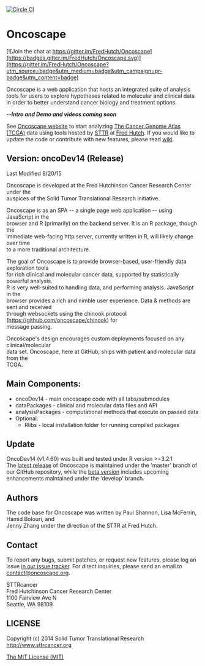 [![Circle CI](https://circleci.com/gh/FredHutch/Oncoscape/tree/develop.svg?style=shield&circle-token=:circle-token)](https://circleci.com/gh/FredHutch/Oncoscape/tree/develop)

# Oncoscape

[![Join the chat at https://gitter.im/FredHutch/Oncoscape](https://badges.gitter.im/FredHutch/Oncoscape.svg)](https://gitter.im/FredHutch/Oncoscape?utm_source=badge&utm_medium=badge&utm_campaign=pr-badge&utm_content=badge)

Oncoscape is a web application that hosts an integrated suite of analysis tools for users to explore hypotheses related to molecular and clinical data in order to better understand cancer biology and treatment options.

--**_Intro and Demo and videos coming soon_**

See [Oncoscape website](http://oncoscape.sttrcancer.org) to start analyzing [The Cancer Genome Atlas (TCGA)](http://cancergenome.nih.gov/abouttcga) data using tools hosted by [STTR](http://sttrcancer.org) at [Fred Hutch](http://www.fredhutch.org). If you would like to update the code or contribute with new features, please read [wiki](https://github.com/FredHutch/Oncoscape/wiki).

## Version: oncoDev14 (Release)		
Last Modified 8/20/15		

Oncoscape  is developed at the Fred Hutchinson Cancer Research Center under the 		
auspices of the Solid Tumor Translational Research initiative.		

Oncoscape is as an SPA -- a single page web application -- using JavaScript in the 		
browser and R (primarily) on the backend server. It is an R package, though the 		
immediate web-facing http server, currently written in R, will likely change over time 		
to a more traditional architecture.		

The goal of Oncoscape is to provide browser-based, user-friendly data exploration tools 		
for rich clinical and molecular cancer data, supported by statistically powerful analysis.		
R is very well-suited to handling data, and performing analysis. JavaScript in the 		
browser provides a rich and nimble user experience.  Data & methods are sent and received		
through websockets using the chinook protocol (https://github.com/oncoscape/chinook) for		
message passing.		

Oncoscape's design encourages custom deployments focused on any clinical/molecular 		
data set. Oncoscape, here at GitHub, ships with patient and molecular data from the 		
TCGA. 		

##	Main Components:		
* oncoDev14        - main oncoscape code with all tabs/submodules		
* dataPackages     - clinical and molecular data files and API		
* analysisPackages - computational methods that execute on passed data		
* Optional:		
  * Rlibs			 - local installation folder for running compiled packages
 
## Update		

OncoDev14 (v1.4.60) was built and tested under R version >=3.2.1		
The [latest release](http://oncoscape.sttrcancer.org) of Oncoscape is maintained under the 'master' branch of our GitHub repository, while the [beta version](http://dev.oncoscape.sttrcancer.io/) includes upcoming enhancements maintained under the 'develop' branch.

## Authors		

The code base for Oncoscape was written by Paul Shannon, Lisa McFerrin, Hamid Bolouri, and		
Jenny Zhang under the direction of the STTR at Fred Hutch.		
	
## Contact		

To report any bugs, submit patches, or request new features, please log an issue [in our issue tracker](https://github.com/FredHutch/Oncoscape/issues/new).  For direct inquiries, please send an email to contact@oncoscape.org.

STTRcancer		
Fred Hutchinson Cancer Research Center		
1100 Fairview Ave N		
Seattle, WA 98109		

## LICENSE

Copyright (c) 2014  Solid Tumor Translational Research    http://www.sttrcancer.org		
	
[The MIT License (MIT)](LICENSE)
